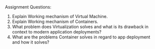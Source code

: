 Assignment Questions:
1. Explain Working mechanism of Virtual Machine.
2. Explain Working mechanism of Containers.
3. What problem does Virtualization solves and what is its drawback in context to modern application deployments?
4. What are the problems Container solves in regard to app deployment and how it solves?

